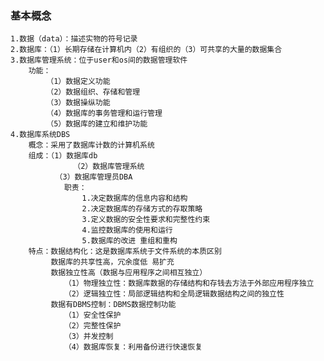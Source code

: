<h3>基本概念</h3>

	1.数据（data）：描述实物的符号记录
	2.数据库：（1）长期存储在计算机内（2）有组织的（3）可共享的大量的数据集合
	3.数据库管理系统：位于user和os间的数据管理软件
		功能：
			（1）数据定义功能
			（2）数据组织、存储和管理
			（3）数据操纵功能
			（4）数据库的事务管理和运行管理
			（5）数据库的建立和维护功能
	4.数据库系统DBS
		概念：采用了数据库计数的计算机系统
		组成：（1）数据库db
        	      （2）数据库管理系统
		      （3）数据库管理员DBA
			  	职责：
			  		1.决定数据库的信息内容和结构
			  		2.决定数据库的存储方式的存取策略
			  		3.定义数据的安全性要求和完整性约束
					4.监控数据库的使用和运行
		  			5.数据库的改进 重组和重构
		特点：数据结构化：这是数据库系统于文件系统的本质区别
			 数据库的共享性高，冗余度低 易扩充
			 数据独立性高（数据与应用程序之间相互独立）
			 	（1）物理独立性：数据库数据的存储结构和存钱去方法于外部应用程序独立
			 	（2）逻辑独立性：局部逻辑结构和全局逻辑数据结构之间的独立性
			 数据有DBMS控制：DBMS数据控制功能
			 	（1）安全性保护
			 	（2）完整性保护
			 	（3）并发控制
			 	（4）数据库恢复：利用备份进行快速恢复
